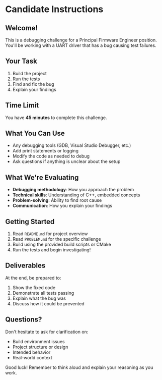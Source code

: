 # Candidate Instructions

## Welcome!

This is a debugging challenge for a Principal Firmware Engineer position. You'll be working with a UART driver that has a bug causing test failures.

## Your Task

1. Build the project
2. Run the tests
3. Find and fix the bug
4. Explain your findings

## Time Limit

You have **45 minutes** to complete this challenge.

## What You Can Use

- Any debugging tools (GDB, Visual Studio Debugger, etc.)
- Add print statements or logging
- Modify the code as needed to debug
- Ask questions if anything is unclear about the setup

## What We're Evaluating

- **Debugging methodology**: How you approach the problem
- **Technical skills**: Understanding of C++, embedded concepts
- **Problem-solving**: Ability to find root cause
- **Communication**: How you explain your findings

## Getting Started

1. Read `README.md` for project overview
2. Read `PROBLEM.md` for the specific challenge
3. Build using the provided build scripts or CMake
4. Run the tests and begin investigating!

## Deliverables

At the end, be prepared to:
1. Show the fixed code
2. Demonstrate all tests passing
3. Explain what the bug was
4. Discuss how it could be prevented

## Questions?

Don't hesitate to ask for clarification on:
- Build environment issues
- Project structure or design
- Intended behavior
- Real-world context

Good luck! Remember to think aloud and explain your reasoning as you work.
